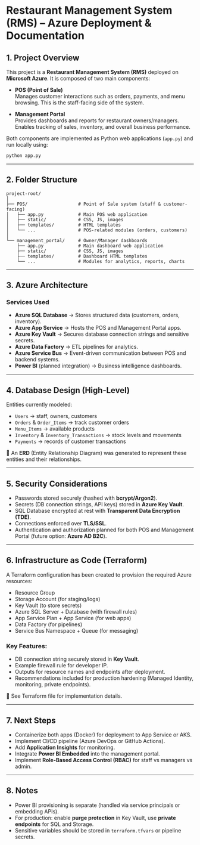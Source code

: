 # Restaurant Management System (RMS) – Azure Deployment & Documentation

## 1. Project Overview
This project is a **Restaurant Management System (RMS)** deployed on **Microsoft Azure**. It is composed of two main components:

- **POS (Point of Sale)**  
  Manages customer interactions such as orders, payments, and menu browsing. This is the staff-facing side of the system.

- **Management Portal**  
  Provides dashboards and reports for restaurant owners/managers. Enables tracking of sales, inventory, and overall business performance.

Both components are implemented as Python web applications (`app.py`) and run locally using:
```bash
python app.py
```

---

## 2. Folder Structure
```plaintext
project-root/
│
├── POS/                   # Point of Sale system (staff & customer-facing)
│   ├── app.py             # Main POS web application
│   ├── static/            # CSS, JS, images
│   ├── templates/         # HTML templates
│   └── ...                # POS-related modules (orders, customers)
│
└── management_portal/     # Owner/Manager dashboards
    ├── app.py             # Main dashboard web application
    ├── static/            # CSS, JS, images
    ├── templates/         # Dashboard HTML templates
    └── ...                # Modules for analytics, reports, charts
```

---

## 3. Azure Architecture

### Services Used
- **Azure SQL Database** → Stores structured data (customers, orders, inventory).
- **Azure App Service** → Hosts the POS and Management Portal apps.
- **Azure Key Vault** → Secures database connection strings and sensitive secrets.
- **Azure Data Factory** → ETL pipelines for analytics.
- **Azure Service Bus** → Event-driven communication between POS and backend systems.
- **Power BI** (planned integration) → Business intelligence dashboards.

---

## 4. Database Design (High-Level)

Entities currently modeled:
- `Users` → staff, owners, customers
- `Orders` & `Order_Items` → track customer orders
- `Menu_Items` → available products
- `Inventory` & `Inventory_Transactions` → stock levels and movements
- `Payments` → records of customer transactions

📌 An **ERD** (Entity Relationship Diagram) was generated to represent these entities and their relationships.

---

## 5. Security Considerations
- Passwords stored securely (hashed with **bcrypt/Argon2**).
- Secrets (DB connection strings, API keys) stored in **Azure Key Vault**.
- SQL Database encrypted at rest with **Transparent Data Encryption (TDE)**.
- Connections enforced over **TLS/SSL**.
- Authentication and authorization planned for both POS and Management Portal (future option: **Azure AD B2C**).

---

## 6. Infrastructure as Code (Terraform)

A Terraform configuration has been created to provision the required Azure resources:

- Resource Group
- Storage Account (for staging/logs)
- Key Vault (to store secrets)
- Azure SQL Server + Database (with firewall rules)
- App Service Plan + App Service (for web apps)
- Data Factory (for pipelines)
- Service Bus Namespace + Queue (for messaging)

### Key Features:
- DB connection string securely stored in **Key Vault**.
- Example firewall rule for developer IP.
- Outputs for resource names and endpoints after deployment.
- Recommendations included for production hardening (Managed Identity, monitoring, private endpoints).

📂 See Terraform file for implementation details.

---

## 7. Next Steps
- Containerize both apps (Docker) for deployment to App Service or AKS.
- Implement CI/CD pipeline (Azure DevOps or GitHub Actions).
- Add **Application Insights** for monitoring.
- Integrate **Power BI Embedded** into the management portal.
- Implement **Role-Based Access Control (RBAC)** for staff vs managers vs admin.

---

## 8. Notes
- Power BI provisioning is separate (handled via service principals or embedding APIs).
- For production: enable **purge protection** in Key Vault, use **private endpoints** for SQL and Storage.
- Sensitive variables should be stored in `terraform.tfvars` or pipeline secrets.
